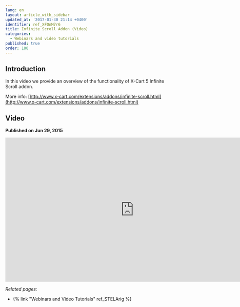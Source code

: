 ```yaml
---
lang: en
layout: article_with_sidebar
updated_at: '2017-01-30 21:14 +0400'
identifier: ref_XFOnM7r6
title: Infinite Scroll Addon (Video)
categories:
  - Webinars and video tutorials
published: true
order: 100
---
```



## Introduction

In this video we provide an overview of the functionality of X-Cart 5 Infinite Scroll addon.  

More info: [http://www.x-cart.com/extensions/addons/infinite-scroll.html](http://www.x-cart.com/extensions/addons/infinite-scroll.html)

## Video
**Published on Jun 29, 2015**
<iframe class="youtube-player" type="text/html" style="width: 800px; height: 450px" src="https://www.youtube.com/embed/2xcBQk0y87s" frameborder="0"></iframe>


_Related pages:_

*   {% link "Webinars and Video Tutorials" ref_STELArig %}
